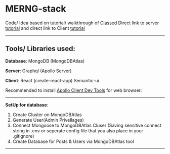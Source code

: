 # MERNG-stack

Code/ Idea based on tutorial/ walkthrough of [Classed](https://www.youtube.com/channel/UC2-slOJImuSc20Drbf88qvg)
Direct link to server [tutorial](https://www.youtube.com/watch?v=YBydg_Ui02Q&list=PLMhAeHCz8S3_CTiWMQhL6YxX7vZ7z84Zo&index=1) and direct link to
Client [tutorial](youtube.com/watch?v=_DqPiZPKkgY&list=PLMhAeHCz8S3_pgb-j51QnCEhXNj5oyl8n)

----------------------------------------------------

## Tools/ Libraries used:

**Database**:
MongoDB (MongoDBAtlas)

**Server**:
Graphql (Apollo Server)

**Client**:
React (create-react-app)
Semantic-ui

Recommended to install [Apollo Client Dev Tools](https://chrome.google.com/webstore/detail/apollo-client-developer-t/jdkknkkbebbapilgoeccciglkfbmbnfm#:~:text=%20Apollo%20Client%20Developer%20Tools%20%201%20Staying,Easily%20create%20mathematical%20equations%2C%20formulas%20and...%20More%20) for web browser:


---------------------------------------------------

**SetUp for database**:

1. Create Cluster on MongoDBAtlas
2. Generate User(Admin Privellages)
3. Connect Mongoose to MongoDBAtlas Cluser (Saving sensitive connect string in .env or seperate config file that you also place in your .gitignore)
4. Create Database for Posts & Users via MongoDBAtlas tool

--------------------------------------------------






